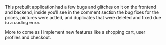 This prebuilt application had a few bugs and glitches on it on the frontend and backend, inside you'll see in the comment section the
bug fixes for the prices, pictures were added, and duplicates that were deleted and fixed due to a coding error.

More to come as I implement new features like a shopping cart, user profiles and checkout. 
